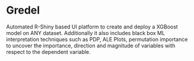 # Gredel
Automated R-Shiny based UI platform to create and deploy a XGBoost model on ANY dataset. Additionally it also includes black box ML interpretation techniques such as PDP, ALE Plots, permutation importance to uncover the importance, direction and magnitude of variables with respect to the dependent variable.
